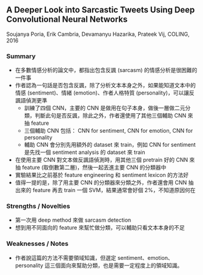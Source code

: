 ## A Deeper Look into Sarcastic Tweets Using Deep Convolutional Neural Networks

Soujanya Poria, Erik Cambria, Devamanyu Hazarika, Prateek Vij, COLING, 2016

### Summary
- 在多數情感分析的論文中，都指出包含反諷 (sarcasm) 的情感分析是很困難的一件事
- 作者認為一句話是否包含反諷，除了分析文本本身之外，如果能知道文本中的情感 (sentiment)、情緒 (emotion)、作者人格特質 (personality)，可以讓反諷語偵測更準
	- 訓練了四個 CNN，主要的 CNN 是做用在句子本身，做後一層做二元分類，判斷此句是否反諷，除此之外，作者還使用了其他三個輔助 CNN 來抽 feature
    - 三個輔助 CNN 包括： CNN for sentiment, CNN for emotion, CNN for personality
    - 輔助 CNN 會分別先用額外的 dataset 來 train，例如 CNN for sentiment 是先找一個 sentiment analysis 的 dataset 來 train
- 在使用主要 CNN 對文本做反諷語偵測時，用其他三個 pretrain 好的 CNN 來抽 feature (取倒數第二層)，然後一起丟進主要 CNN 的分類器中
- 實驗結果比之前基於 feature engineering 和 sentiment lexicon 的方法好
- 值得一提的是，除了用主要 CNN 的分類器來分類之外，作者還會用 CNN 抽出來的 feature 再去 train 一個 SVM，結果通常會好個 2%，不知道原因何在

### Strengths / Novelties
- 第一次用 deep method 來做 sarcasm detection
- 想到用不同面向的 feature 來幫忙做分類，可以輔助只看文本本身的不足

### Weaknesses / Notes
- 作者說這篇的方法不需要領域知識，但選定 sentiment、emotion、personality 這三個面向來幫助分類，也是需要一定程度上的領域知識。
